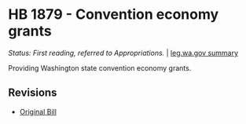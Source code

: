 # HB 1879 - Convention economy grants
*Status: First reading, referred to Appropriations.* | [leg.wa.gov summary](https://app.leg.wa.gov/billsummary?BillNumber=1879&Year=2021)

Providing Washington state convention economy grants.

## Revisions
* [Original Bill](1/)